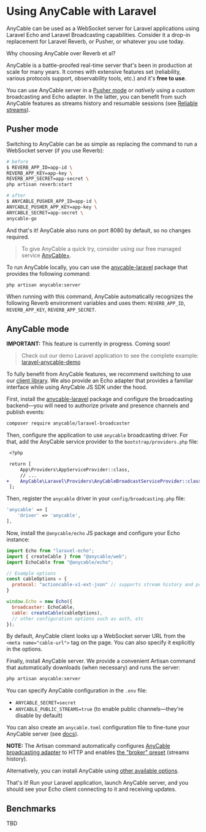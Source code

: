 # Using AnyCable with Laravel

AnyCable can be used as a WebSocket server for Laravel applications using Laravel Echo and Laravel Broadcasting capabilities. Consider it a drop-in replacement for Laravel Reverb, or Pusher, or whatever you use today.

Why choosing AnyCable over Reverb et al?

AnyCable is a battle-proofed real-time server that's been in production at scale for many years. It comes with extensive features set (reliability, various protocols support, observability tools, etc.) and it's **free to use**.

You can use AnyCable server in a [Pusher mode](/anycable-go/pusher.md) or _natively_ using a custom broadcasting and Echo adapter. In the latter, you can benefit from such AnyCable features as streams history and resumable sessions (see [Reliable streams](/anycable-go/reliable_streams.md)).

## Pusher mode

Switching to AnyCable can be as simple as replacing the command to run a WebSocket server (if you use Reverb):

```sh
# before
$ REVERB_APP_ID=app-id \
REVERB_APP_KEY=app-key \
REVERB_APP_SECRET=app-secret \
php artisan reverb:start

# after
$ ANYCABLE_PUSHER_APP_ID=app-id \
ANYCABLE_PUSHER_APP_KEY=app-key \
ANYCABLE_SECRET=app-secret \
anycable-go
```

And that's it! AnyCable also runs on port 8080 by default, so no changes required.

> To give AnyCable a quick try, consider using our free managed service [AnyCable+](https://plus.anycable.io/cables).

To run AnyCable locally, you can use the [anycable-laravel][] package that provides the following command:

```sh
php artisan anycable:server
```

When running with this command, AnyCable automatically recognizes the following Reverb environment variables and uses them: `REVERB_APP_ID`, `REVERB_APP_KEY`, `REVERB_APP_SECRET`.

## AnyCable mode

**IMPORTANT:** This feature is currently in progress. Coming soon!

> Check out our demo Laravel application to see the complete example: [laravel-anycable-demo][]

To fully benefit from AnyCable features, we recommend switching to use our [client library][anycable-client]. We also provide an Echo adapter that provides a familiar interface while using AnyCable JS SDK under the hood.

First, install the [anycable-laravel][] package and configure the broadcasting backend—you will need to authorize private and presence channels and publish events:

```sh
composer require anycable/laravel-broadcaster
```

Then, configure the application to use `anycable` broadcasting driver. For that, add the AnyCable service provider to the `bootstrap/providers.php` file:

```diff
 <?php

 return [
     App\Providers\AppServiceProvider::class,
     // ...
+    AnyCable\Laravel\Providers\AnyCableBroadcastServiceProvider::class,
 ];
```

Then, register the `anycable` driver in your `config/broadcasting.php` file:

```php
'anycable' => [
    'driver' => 'anycable',
],
```

Now, install the `@anycable/echo` JS package and configure your Echo instance:


```js
import Echo from "laravel-echo";
import { createCable } from "@anycable/web";
import EchoCable from "@anycable/echo";

// Example options
const cableOptions = {
  protocol: "actioncable-v1-ext-json" // supports stream history and presence
}

window.Echo = new Echo({
  broadcaster: EchoCable,
  cable: createCable(cableOptions),
  // other configuration options such as auth, etc
});
```

By default, AnyCable client looks up a WebSocket server URL from the `<meta name="cable-url">` tag on the page.
You can also specify it explicitly in the options.

Finally, install AnyCable server. We provide a convenient Artisan command that automatically downloads (when necessary) and runs the server:

```sh
php artisan anycable:server
```

You can specify AnyCable configuration in the `.env` file:

- `ANYCABLE_SECRET=secret`
- `ANYCABLE_PUBLIC_STREAMS=true` (to enable public channels—they're disable by default)

You can also create an `anycable.toml` configuration file to fine-tune your AnyCable server (see [docs](/anycable-go/configuration?id=configuration-files)).

**NOTE:** The Artisan command automatically configures [AnyCable broadcasting adapter](/anycable-go/broadcasting.md) to HTTP and enables [the "broker" preset](/anycable-go/reliable_streams.md) (streams history).

Alternatively, you can install AnyCable using [other available options](/anycable-go/getting_started?id=installation).

That's it! Run your Laravel application, launch AnyCable server, and you should see your Echo client connecting to it and receiving updates.

## Benchmarks

TBD

[anycable-laravel]: https://github.com/anycable/anycable-laravel
[laravel-anycable-demo]: https://github.com/anycable/larachat
[anycable-client]:  https://github.com/anycable/anycable-client
